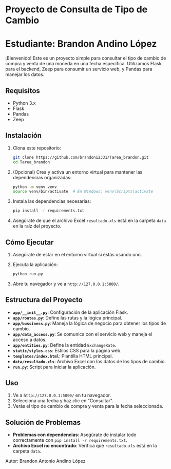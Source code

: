 # Proyecto de Consulta de Tipo de Cambio 
# Estudiante: Brandon Andino López

¡Bienvenido! Este es un proyecto simple para consultar el tipo de cambio de compra y venta de una moneda en una fecha específica. Utilizamos Flask para el backend, Zeep para consumir un servicio web, y Pandas para manejar los datos.

## Requisitos

- Python 3.x
- Flask
- Pandas
- Zeep

## Instalación

1. Clona este repositorio:

    ```bash
    git clone https://github.com/brandon12331/Tarea_brandon.git
    cd Tarea_brandon
    ```

2. (Opcional) Crea y activa un entorno virtual para mantener las dependencias organizadas:

    ```bash
    python -m venv venv
    source venv/bin/activate  # En Windows: venv\Scripts\activate
    ```

3. Instala las dependencias necesarias:

    ```bash
    pip install -r requirements.txt
    ```

4. Asegúrate de que el archivo Excel `resultado.xls` está en la carpeta `data` en la raíz del proyecto.

## Cómo Ejecutar

1. Asegúrate de estar en el entorno virtual si estás usando uno.
2. Ejecuta la aplicación:

    ```bash
    python run.py
    ```

3. Abre tu navegador y ve a `http://127.0.0.1:5000/`.

## Estructura del Proyecto

- **`app/__init__.py`**: Configuración de la aplicación Flask.
- **`app/routes.py`**: Define las rutas y la lógica principal.
- **`app/bussiness.py`**: Maneja la lógica de negocio para obtener los tipos de cambio.
- **`app/data_access.py`**: Se comunica con el servicio web y maneja el acceso a datos.
- **`app/entities.py`**: Define la entidad `ExchangeRate`.
- **`static/styles.css`**: Estilos CSS para la página web.
- **`templates/index.html`**: Plantilla HTML principal.
- **`data/resultado.xls`**: Archivo Excel con los datos de los tipos de cambio.
- **`run.py`**: Script para iniciar la aplicación.

## Uso

1. Ve a `http://127.0.0.1:5000/` en tu navegador.
2. Selecciona una fecha y haz clic en "Consultar".
3. Verás el tipo de cambio de compra y venta para la fecha seleccionada.

## Solución de Problemas

- **Problemas con dependencias**: Asegúrate de instalar todo correctamente con `pip install -r requirements.txt`.
- **Archivo Excel no encontrado**: Verifica que `resultado.xls` está en la carpeta `data`.


Autor: Brandon Antonio Andino López
